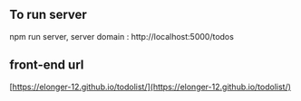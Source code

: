 ## To run server

npm run server, server domain : http://localhost:5000/todos

## front-end url

[https://elonger-12.github.io/todolist/](https://elonger-12.github.io/todolist/)
